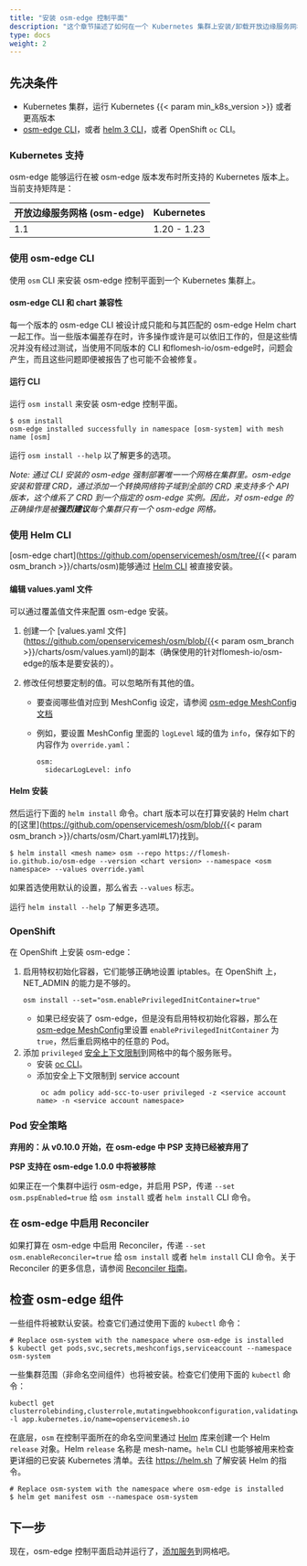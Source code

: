 ```yaml
---
title: "安装 osm-edge 控制平面"
description: "这个章节描述了如何在一个 Kubernetes 集群上安装/卸载开放边缘服务网格 (osm-edge)"
type: docs
weight: 2
---
```


## 先决条件

- Kubernetes 集群，运行 Kubernetes {{< param min_k8s_version >}} 或者更高版本
- [osm-edge CLI](/docs/guides/cli)，或者 [helm 3 CLI](https://helm.sh/docs/intro/install/)，或者 OpenShift `oc` CLI。

### Kubernetes 支持

osm-edge 能够运行在被 osm-edge 版本发布时所支持的 Kubernetes 版本上。当前支持矩阵是：

| 开放边缘服务网格 (osm-edge) | Kubernetes |
| ----------------- | ----------- |
| 1.1               | 1.20 - 1.23 |

### 使用 osm-edge CLI

使用 `osm` CLI 来安装 osm-edge 控制平面到一个 Kubernetes 集群上。

#### osm-edge CLI 和 chart 兼容性

每一个版本的 osm-edge CLI 被设计成只能和与其匹配的 osm-edge Helm chart一起工作。当一些版本偏差存在时，许多操作或许是可以依旧工作的，但是这些情况并没有经过测试，当使用不同版本的 CLI 和flomesh-io/osm-edge时，问题会产生，而且这些问题即便被报告了也可能不会被修复。

#### 运行 CLI

运行 `osm install` 来安装 osm-edge 控制平面。

```console
$ osm install
osm-edge installed successfully in namespace [osm-system] with mesh name [osm]
```

运行 `osm install --help` 以了解更多的选项。

_Note: 通过 CLI 安装的 osm-edge 强制部署唯一一个网格在集群里。osm-edge 安装和管理 CRD，通过添加一个转换网络钩子域到全部的 CRD 来支持多个 API 版本，这个维系了 CRD 到一个指定的 osm-edge 实例。因此，对 osm-edge 的正确操作是被**强烈建议**每个集群只有一个 osm-edge 网格。_

### 使用 Helm CLI

[osm-edge chart](https://github.com/openservicemesh/osm/tree/{{< param osm_branch >}}/charts/osm)能够通过 [Helm CLI](https://helm.sh/docs/intro/install/) 被直接安装。

#### 编辑 values.yaml 文件

可以通过覆盖值文件来配置 osm-edge 安装。

1. 创建一个 [values.yaml 文件](https://github.com/openservicemesh/osm/blob/{{< param osm_branch >}}/charts/osm/values.yaml)的副本（确保使用的针对flomesh-io/osm-edge的版本是要安装的）。
2. 修改任何想要定制的值。可以忽略所有其他的值。

   - 要查阅哪些值对应到 MeshConfig 设定，请参阅 [osm-edge MeshConfig 文档](/docs/guides/mesh_config)

   - 例如，要设置 MeshConfig 里面的 `logLevel` 域的值为 `info`，保存如下的内容作为 `override.yaml`：
     ```
     osm:
       sidecarLogLevel: info
     ```

#### Helm 安装

然后运行下面的 `helm install` 命令。chart 版本可以在打算安装的 Helm chart 的[这里](https://github.com/openservicemesh/osm/blob/{{< param osm_branch >}}/charts/osm/Chart.yaml#L17)找到。

```console
$ helm install <mesh name> osm --repo https://flomesh-io.github.io/osm-edge --version <chart version> --namespace <osm namespace> --values override.yaml
```

如果首选使用默认的设置，那么省去 `--values` 标志。

运行 `helm install --help` 了解更多选项。

### OpenShift

在 OpenShift 上安装 osm-edge：

1. 启用特权初始化容器，它们能够正确地设置 iptables。在 OpenShift 上，NET_ADMIN 的能力是不够的。
   ```shell
   osm install --set="osm.enablePrivilegedInitContainer=true"
   ```
   - 如果已经安装了 osm-edge，但是没有启用特权初始化容器，那么在 [osm-edge MeshConfig](/docs/guides/mesh_config)里设置 `enablePrivilegedInitContainer` 为 `true`，然后重启网格中的任意的 Pod。
2. 添加 `privileged` [安全上下文限制](https://docs.openshift.com/container-platform/4.7/authentication/managing-security-context-constraints.html)到网格中的每个服务账号。
   - 安装 [oc CLI](https://docs.openshift.com/container-platform/4.7/cli_reference/openshift_cli/getting-started-cli.html)。
   - 添加安全上下文限制到 service account
     ```shell
      oc adm policy add-scc-to-user privileged -z <service account name> -n <service account namespace>
     ```

### Pod 安全策略

**弃用的：从 v0.10.0 开始，在 osm-edge 中 PSP 支持已经被弃用了**

**PSP 支持在 osm-edge 1.0.0 中将被移除**

如果正在一个集群中运行 osm-edge，并启用 PSP，传递 `--set osm.pspEnabled=true` 给 `osm install` 或者 `helm install` CLI 命令。

### 在 osm-edge 中启用 Reconciler

如果打算在 osm-edge 中启用 Reconciler，传递 `--set osm.enableReconciler=true` 给 `osm install` 或者 `helm install` CLI 命令。关于 Reconciler 的更多信息，请参阅 [Reconciler 指南](/docs/guides/reconciler)。

## 检查 osm-edge 组件

一些组件将被默认安装。检查它们通过使用下面的 `kubectl` 命令：

```console
# Replace osm-system with the namespace where osm-edge is installed
$ kubectl get pods,svc,secrets,meshconfigs,serviceaccount --namespace osm-system
```

一些集群范围（非命名空间组件）也将被安装。检查它们使用下面的 `kubectl` 命令：

```console
kubectl get clusterrolebinding,clusterrole,mutatingwebhookconfiguration,validatingwebhookconfigurations -l app.kubernetes.io/name=openservicemesh.io
```

在底层，`osm` 在控制平面所在的命名空间里通过 [Helm](https://helm.sh) 库来创建一个 Helm `release` 对象。Helm `release` 名称是 mesh-name。`helm` CLI 也能够被用来检查更详细的已安装 Kubernetes 清单。去往 https://helm.sh 了解安装 Helm 的指令。

```console
# Replace osm-system with the namespace where osm-edge is installed
$ helm get manifest osm --namespace osm-system
```

## 下一步

现在，osm-edge 控制平面启动并运行了，[添加服务](/docs/guides/app_onboarding/)到网格吧。
